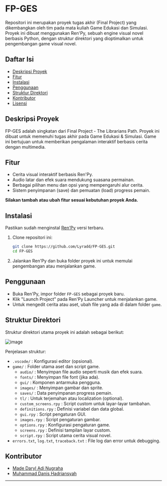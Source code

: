 # FP-GES

Repositori ini merupakan proyek tugas akhir (Final Project) yang dikembangkan oleh tim pada mata kuliah Game Edukasi dan Simulasi. Proyek ini dibuat menggunakan Ren'Py, sebuah engine visual novel berbasis Python, dengan struktur direktori yang dioptimalkan untuk pengembangan game visual novel.

## Daftar Isi

- [Deskripsi Proyek](#deskripsi-proyek)
- [Fitur](#fitur)
- [Instalasi](#instalasi)
- [Penggunaan](#penggunaan)
- [Struktur Direktori](#struktur-direktori)
- [Kontributor](#kontributor)
- [Lisensi](#lisensi)

## Deskripsi Proyek

FP-GES adalah singkatan dari Final Project - The Librarians Path. Proyek ini dibuat untuk memenuhi tugas akhir pada Game Edukasi & Simulasi. Game ini bertujuan untuk memberikan pengalaman interaktif berbasis cerita dengan multimedia.

## Fitur

- Cerita visual interaktif berbasis Ren'Py.
- Audio latar dan efek suara mendukung suasana permainan.
- Berbagai pilihan menu dan opsi yang mempengaruhi alur cerita.
- Sistem penyimpanan (save) dan pemuatan (load) progress pemain.

**Silakan tambah atau ubah fitur sesuai kebutuhan proyek Anda.**

## Instalasi

Pastikan sudah menginstal [Ren'Py](https://www.renpy.org/) versi terbaru.

1. Clone repositori ini:
   ```bash
   git clone https://github.com/Lyradd/FP-GES.git
   cd FP-GES
   ```

2. Jalankan Ren'Py dan buka folder proyek ini untuk memulai pengembangan atau menjalankan game.

## Penggunaan

- Buka Ren'Py, impor folder `FP-GES` sebagai proyek baru.
- Klik "Launch Project" pada Ren'Py Launcher untuk menjalankan game.
- Untuk mengedit cerita atau aset, ubah file yang ada di dalam folder `game`.

## Struktur Direktori

Struktur direktori utama proyek ini adalah sebagai berikut:

![image](https://github.com/user-attachments/assets/fe114808-63f4-453d-a23e-f1a9a18312ce)

Penjelasan struktur:
- `.vscode/`           : Konfigurasi editor (opsional).
- `game/`              : Folder utama aset dan script game.
  - `audio/`           : Menyimpan file audio seperti musik dan efek suara.
  - `fonts/`           : Menyimpan file font (jika ada).
  - `gui/`             : Komponen antarmuka pengguna.
  - `images/`          : Menyimpan gambar dan sprite.
  - `saves/`           : Data penyimpanan progress pemain.
  - `tl/`              : Untuk terjemahan atau localization (optional).
  - `custom_screens.rpy` : Script custom untuk layar-layar tambahan.
  - `definitions.rpy`    : Definisi variabel dan data global.
  - `gui.rpy`            : Script pengaturan GUI.
  - `images.rpy`         : Script pengaturan gambar.
  - `options.rpy`        : Konfigurasi pengaturan game.
  - `screens.rpy`        : Definisi tampilan layar custom.
  - `script.rpy`         : Script utama cerita visual novel.
- `errors.txt`, `log.txt`, `traceback.txt` : File log dan error untuk debugging.

## Kontributor

- [Made Daryl Adi Nugraha](https://github.com/Lyradd)
- [Muhammad Danis Hadriansyah](https://github.com/danishadriansyah)

---
